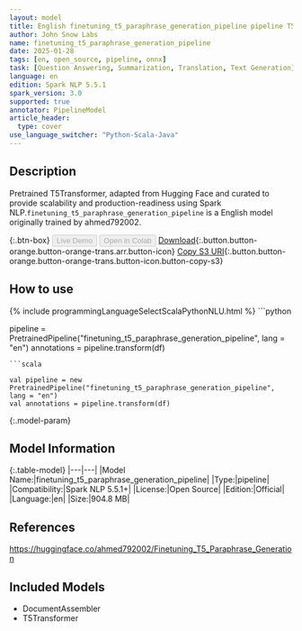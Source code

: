 ```yaml
---
layout: model
title: English finetuning_t5_paraphrase_generation_pipeline pipeline T5Transformer from ahmed792002
author: John Snow Labs
name: finetuning_t5_paraphrase_generation_pipeline
date: 2025-01-28
tags: [en, open_source, pipeline, onnx]
task: [Question Answering, Summarization, Translation, Text Generation]
language: en
edition: Spark NLP 5.5.1
spark_version: 3.0
supported: true
annotator: PipelineModel
article_header:
  type: cover
use_language_switcher: "Python-Scala-Java"
---
```


## Description

Pretrained T5Transformer, adapted from Hugging Face and curated to provide scalability and production-readiness using Spark NLP.`finetuning_t5_paraphrase_generation_pipeline` is a English model originally trained by ahmed792002.

{:.btn-box}
<button class="button button-orange" disabled>Live Demo</button>
<button class="button button-orange" disabled>Open in Colab</button>
[Download](https://s3.amazonaws.com/auxdata.johnsnowlabs.com/public/models/finetuning_t5_paraphrase_generation_pipeline_en_5.5.1_3.0_1738032907393.zip){:.button.button-orange.button-orange-trans.arr.button-icon}
[Copy S3 URI](s3://auxdata.johnsnowlabs.com/public/models/finetuning_t5_paraphrase_generation_pipeline_en_5.5.1_3.0_1738032907393.zip){:.button.button-orange.button-orange-trans.button-icon.button-copy-s3}

## How to use



<div class="tabs-box" markdown="1">
{% include programmingLanguageSelectScalaPythonNLU.html %}
```python

pipeline = PretrainedPipeline("finetuning_t5_paraphrase_generation_pipeline", lang = "en")
annotations =  pipeline.transform(df)   

```
```scala

val pipeline = new PretrainedPipeline("finetuning_t5_paraphrase_generation_pipeline", lang = "en")
val annotations = pipeline.transform(df)

```
</div>

{:.model-param}
## Model Information

{:.table-model}
|---|---|
|Model Name:|finetuning_t5_paraphrase_generation_pipeline|
|Type:|pipeline|
|Compatibility:|Spark NLP 5.5.1+|
|License:|Open Source|
|Edition:|Official|
|Language:|en|
|Size:|904.8 MB|

## References

https://huggingface.co/ahmed792002/Finetuning_T5_Paraphrase_Generation

## Included Models

- DocumentAssembler
- T5Transformer